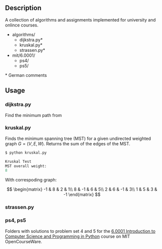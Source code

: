 ## Description

A collection of algorithms and assignments implemented for university and onlince courses.

- algorithms/
    - dijkstra.py*
    - kruskal.py*
    - strassen.py*
- mit/6.0001/
    - ps4/
    - ps5/

\* German comments
## Usage

### dijkstra.py

Find the minimum path from

### kruskal.py

Finds the minimum spanning tree (MST) for a given undirected weighted graph $G = (V,E,W)$. Returns the sum of the edges of the MST.

```python
$ python kruskal.py

Kruskal Test
MST overall weight:
8
```

With correspoding graph: 

$$ \begin{matrix} 
    -1 & 8 & 2 & 1\\
    8 & -1 & 6 & 5\\
    2 & 6 & -1 & 3\\
    1 & 5 & 3 & -1
\end{matrix} $$

### strassen.py

### ps4, ps5

Folders with solutions to problem set 4 and 5 for the [6.0001 Introduction to Computer Science and Programming in Python](https://ocw-origin.odl.mit.edu/courses/electrical-engineering-and-computer-science/6-0001-introduction-to-computer-science-and-programming-in-python-fall-2016/index.htm) course on MIT OpenCourseWare.